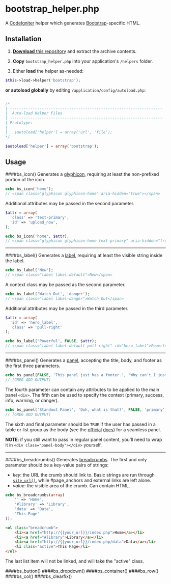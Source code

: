 bootstrap_helper.php
=============

A [CodeIgniter](http://www.codeigniter.com/) helper which generates [Bootstrap](http://getbootstrap.com/)-specific HTML.


## Installation

1. [**Download** this repository](https://github.com/gp-greg/bootstrap_helper.php/archive/master.zip) and extract the archive contents.

2. **Copy** `bootstrap_helper.php` into your application's `/helpers` folder.

3. Either **load** the helper as-needed:

  ```php
  $this->load->helper('bootstrap');
  ```

  **or autoload globally** by editing `/application/config/autoload.php`:

  ```php

/*
| -------------------------------------------------------------------
|  Auto-load Helper Files
| -------------------------------------------------------------------
| Prototype:
|
|	$autoload['helper'] = array('url', 'file');
*/

$autoload['helper'] = array('bootstrap');
```


## Usage

####bs_icon()
Generates a [glyphicon](http://getbootstrap.com/components/#glyphicons), requiring at least the non-prefixed portion of the icon.
```php
echo bs_icon('home');
// <span class="glyphicon glyphicon-home" aria-hidden="true"></span>
```
Additional attributes may be passed in the second parameter.
```php
$attr = array(
  'class' => 'text-primary',
  'id' => 'upload_now',
);

echo bs_icon('home', $attr);
// <span class="glyphicon glyphicon-home text-primary" aria-hidden="true" id="upload_now"></span>
```
---

####bs_label()
Generates a [label](http://getbootstrap.com/components/#labels), requiring at least the visible string inside the label.
```php
echo bs_label('New');
// <span class="label label-default">New</span>
```
A context class may be passed as the second parameter.
```php
echo bs_label('Watch Out', 'danger');
// <span class="label label-danger">Watch Out</span>
```
Additional attributes may be passed in the third parameter.
```php
$attr = array(
  'id' => 'hero_label',
  'class' => 'pull-right'
);

echo bs_label('Powerful', FALSE, $attr);
// <span class="label label-default pull-right" id="hero_label">Powerful</span>
```
---

####bs_panel()
Generates a [panel](http://getbootstrap.com/components/#panels), accepting the title, body, and footer as the first three parameters.
```php
echo bs_panel(FALSE, 'This panel just has a footer.', "Why can't I just <em>be</em>?");
// [GREG ADD OUTPUT]
```
The fourth parameter can contain any attributes to be applied to the main panel `<div>`.  The fifth can be used to specify the context (primary, success, info, warning, or danger).
```php
echo bs_panel('Standout Panel', 'Ooh, what is that?', FALSE, 'primary');
// [GREG ADD OUTPUT]
```
The sixth and final parameter should be `TRUE` if the user has passed in a table or list group as the body (see the [official](http://getbootstrap.com/components/#panels-tables) [docs](http://getbootstrap.com/components/#panels-list-group)) for a seamless panel.

**NOTE**: if you still want to pass in regular panel content, you'll need to wrap it in `<div class="panel-body"></div>` yourself.

---

####bs_breadcrumbs()
Generates [breadcrumbs](http://getbootstrap.com/components/#breadcrumbs).  The first and only parameter should be a key-value pairs of strings:
* *key*: the URL the crumb should link to.  Basic strings are run through [`site_url()`](http://www.codeigniter.com/user_guide/helpers/url_helper.html), while #page_anchors and external links are left alone.
* *value*: the visible area of the crumb.  Can contain HTML.

```php
echo bs_breadcrumbs(array(
	'' => 'Home',
	'#library' => 'Library',
	'data' => 'Data',
	'This Page'
));
```
```html
<ol class="breadcrumb">
	<li><a href="http://{{your_url}}/index.php">Home</a></li>
	<li><a href="#library">Library</a></li>
	<li><a href="http://{{your_url}}/index.php/data">Data</a></li>
	<li class="active">This Page</li>
</ol>
```
The last list item will not be linked, and will take the "active" class.

####bs_button()
####bs_dropdown()
####bs_container()
####bs_row()
####bs_col()
####bs_clearfix()

